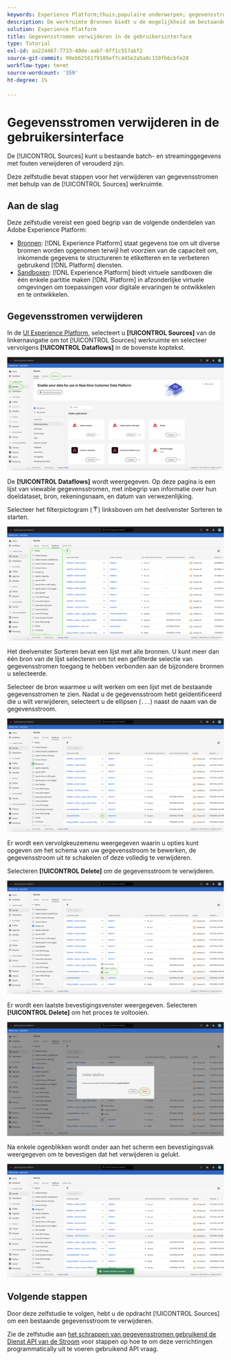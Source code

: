 ```yaml
---
keywords: Experience Platform;thuis;populaire onderwerpen; gegevensstroom verwijderen
description: De werkruimte Bronnen biedt u de mogelijkheid om bestaande batch- en streaming gegevensstromen te verwijderen die fouten bevatten of verouderd zijn.
solution: Experience Platform
title: Gegevensstromen verwijderen in de gebruikersinterface
type: Tutorial
exl-id: aa224467-7733-40de-aab7-0ff1c557abf2
source-git-commit: 90eb6256179109ef7c445e2a5a8c159fb6cbfe28
workflow-type: tm+mt
source-wordcount: '359'
ht-degree: 1%

---
```


# Gegevensstromen verwijderen in de gebruikersinterface

De [!UICONTROL Sources] kunt u bestaande batch- en streaminggegevens met fouten verwijderen of verouderd zijn.

Deze zelfstudie bevat stappen voor het verwijderen van gegevensstromen met behulp van de [!UICONTROL Sources] werkruimte.

## Aan de slag

Deze zelfstudie vereist een goed begrip van de volgende onderdelen van Adobe Experience Platform:

- [Bronnen](../../home.md): [!DNL Experience Platform] staat gegevens toe om uit diverse bronnen worden opgenomen terwijl het voorzien van de capaciteit om, inkomende gegevens te structureren te etiketteren en te verbeteren gebruikend [!DNL Platform] diensten.
- [Sandboxen](../../../sandboxes/home.md): [!DNL Experience Platform] biedt virtuele sandboxen die één enkele partitie maken [!DNL Platform] in afzonderlijke virtuele omgevingen om toepassingen voor digitale ervaringen te ontwikkelen en te ontwikkelen.

## Gegevensstromen verwijderen

In de [UI Experience Platform](https://platform.adobe.com), selecteert u **[!UICONTROL Sources]** van de linkernavigatie om tot [!UICONTROL Sources] werkruimte en selecteer vervolgens **[!UICONTROL Dataflows]** in de bovenste koptekst.

![catalogus](../../images/tutorials/delete/catalog.png)

De **[!UICONTROL Dataflows]** wordt weergegeven. Op deze pagina is een lijst van viewable gegevensstromen, met inbegrip van informatie over hun doeldataset, bron, rekeningsnaam, en datum van verwezenlijking.

Selecteer het filterpictogram (![filter-icon](../../images/tutorials/delete/filter.png)) linksboven om het deelvenster Sorteren te starten.

![dataflows](../../images/tutorials/delete/dataflows.png)

Het deelvenster Sorteren bevat een lijst met alle bronnen. U kunt meer dan één bron van de lijst selecteren om tot een gefilterde selectie van gegevensstromen toegang te hebben verbonden aan de bijzondere bronnen u selecteerde.

Selecteer de bron waarmee u wilt werken om een lijst met de bestaande gegevensstromen te zien. Nadat u de gegevensstroom hebt geïdentificeerd die u wilt verwijderen, selecteert u de ellipsen (`...`) naast de naam van de gegevensstroom.

![dataflows-filter](../../images/tutorials/delete/dataflows-filter.png)

Er wordt een vervolgkeuzemenu weergegeven waarin u opties kunt opgeven om het schema van uw gegevensstroom te bewerken, de gegevensstroom uit te schakelen of deze volledig te verwijderen.

Selecteren **[!UICONTROL Delete]** om de gegevensstroom te verwijderen.

![delete](../../images/tutorials/delete/delete.png)

Er wordt een laatste bevestigingsvenster weergegeven. Selecteren **[!UICONTROL Delete]** om het proces te voltooien.

![bevestigen](../../images/tutorials/delete/confirm.png)

Na enkele ogenblikken wordt onder aan het scherm een bevestigingsvak weergegeven om te bevestigen dat het verwijderen is gelukt.

![bevestigd](../../images/tutorials/delete/confirmed.png)

## Volgende stappen

Door deze zelfstudie te volgen, hebt u de opdracht [!UICONTROL Sources] om een bestaande gegevensstroom te verwijderen.

Zie de zelfstudie aan [het schrappen van gegevensstromen gebruikend de Dienst API van de Stroom](../../tutorials/api/delete-dataflows.md) voor stappen op hoe te om deze verrichtingen programmatically uit te voeren gebruikend API vraag.
